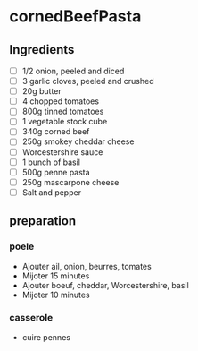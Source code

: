 # cornedBeefPasta

## Ingredients

- [ ] 1/2 onion, peeled and diced
- [ ] 3 garlic cloves, peeled and crushed
- [ ] 20g butter
- [ ] 4 chopped tomatoes
- [ ] 800g tinned tomatoes
- [ ] 1 vegetable stock cube
- [ ] 340g corned beef
- [ ] 250g smokey cheddar cheese
- [ ] Worcestershire sauce
- [ ] 1 bunch of basil
- [ ] 500g penne pasta
- [ ] 250g mascarpone cheese
- [ ] Salt and pepper

## preparation

### poele

- Ajouter ail, onion, beurres, tomates
- Mijoter 15 minutes
- Ajouter boeuf, cheddar, Worcestershire, basil
- Mijoter 10 minutes

### casserole

- cuire pennes
